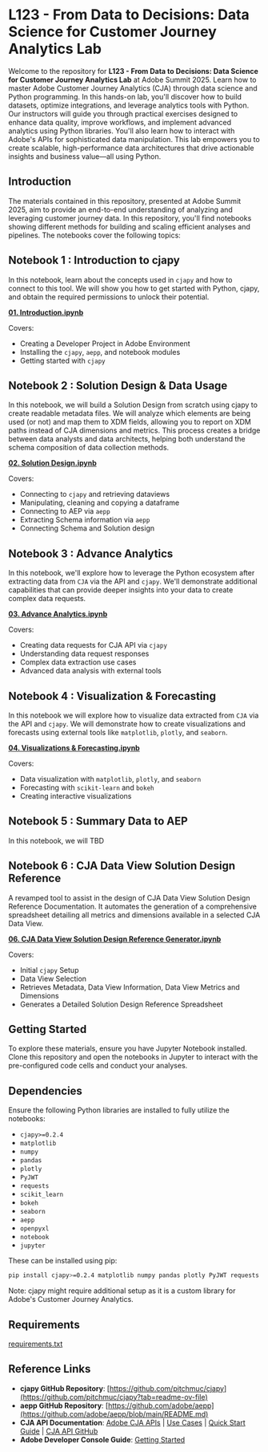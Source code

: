 # L123 - From Data to Decisions: Data Science for Customer Journey Analytics Lab

Welcome to the repository for **L123 - From Data to Decisions: Data Science for Customer Journey Analytics Lab** at Adobe Summit 2025. Learn how to master Adobe Customer Journey Analytics (CJA) through data science and Python programming. In this hands-on lab, you'll discover how to build datasets, optimize integrations, and leverage analytics tools with Python. Our instructors will guide you through practical exercises designed to enhance data quality, improve workflows, and implement advanced analytics using Python libraries. You'll also learn how to interact with Adobe's APIs for sophisticated data manipulation. This lab empowers you to create scalable, high-performance data architectures that drive actionable insights and business value—all using Python.

## Introduction

The materials contained in this repository, presented at Adobe Summit 2025, aim to provide an end-to-end understanding of analyzing and leveraging customer journey data. In this repository, you'll find notebooks showing different methods for building and scaling efficient analyses and pipelines. The notebooks cover the following topics:

## Notebook 1 : Introduction to cjapy
In this notebook, learn about the concepts used in `cjapy` and how to connect to this tool.
We will show you how to get started with Python, cjapy, and obtain the required permissions to unlock their potential.

**[01. Introduction.ipynb](https://github.com/pitchmuc/CJA_Summit_2025/blob/fee46ddf820614bf7fdfaf1e655838985c5f9593/notebooks/01.%20Introduction.ipynb)**

Covers:
* Creating a Developer Project in Adobe Environment
* Installing the `cjapy`, `aepp`, and notebook modules
* Getting started with `cjapy`

## Notebook 2 : Solution Design & Data Usage
In this notebook, we will build a Solution Design from scratch using cjapy to create readable metadata files. We will analyze which elements are being used (or not) and map them to XDM fields, allowing you to report on XDM paths instead of CJA dimensions and metrics.
This process creates a bridge between data analysts and data architects, helping both understand the schema composition of data collection methods.

**[02. Solution Design.ipynb](https://github.com/pitchmuc/CJA_Summit_2025/blob/73e22b988b56bee3f51f70a377dd1ecfae0aab9e/notebooks/02.%20Solution%20Design.ipynb)**

Covers:
* Connecting to `cjapy` and retrieving dataviews
* Manipulating, cleaning and copying a dataframe
* Connecting to AEP via `aepp`
* Extracting Schema information via `aepp`
* Connecting Schema and Solution design

## Notebook 3 : Advance Analytics
In this notebook, we'll explore how to leverage the Python ecosystem after extracting data from `CJA` via the API and `cjapy`. We'll demonstrate additional capabilities that can provide deeper insights into your data to create complex data requests.

**[03. Advance Analytics.ipynb](https://github.com/pitchmuc/CJA_Summit_2025/blob/e8ff50efc235b6e90b0a08e82e6120413ef7bc2e/notebooks/03.%20Advance%20Analytics.ipynb)**

Covers:
* Creating data requests for CJA API via `cjapy`
* Understanding data request responses
* Complex data extraction use cases
* Advanced data analysis with external tools


## Notebook 4 : Visualization & Forecasting
In this notebook we will explore how to visualize data extracted from `CJA` via the API and `cjapy`. We will demonstrate how to create visualizations and forecasts using external tools like `matplotlib`, `plotly`, and `seaborn`.

**[04. Visualizations & Forecasting.ipynb](https://github.com/pitchmuc/CJA_Summit_2025/blob/main/notebooks/04.%20Visualizations%20&%20Forecasting.ipynb)**

Covers:
* Data visualization with `matplotlib`, `plotly`, and `seaborn`
* Forecasting with `scikit-learn` and `bokeh`
* Creating interactive visualizations


## Notebook 5 : Summary Data to AEP
In this notebook, we will TBD

## Notebook 6 : CJA Data View Solution Design Reference

A revamped tool to assist in the design of CJA Data View Solution Design Reference Documentation. It automates the generation of a comprehensive spreadsheet detailing all metrics and dimensions available in a selected CJA Data View.

**[06. CJA Data View Solution Design Reference Generator.ipynb](https://github.com/pitchmuc/CJA_Summit_2025/blob/8b9ffab2265a9d1c43f31927dba8844c03281b20/notebooks/05.%20CJA%20Data%20View%20Solution%20Design%20Reference%20Generator.ipynb)**

Covers:
* Initial `cjapy` Setup
* Data View Selection
* Retrieves Metadata, Data View Information, Data View Metrics and Dimensions
* Generates a Detailed Solution Design Reference Spreadsheet


## Getting Started

To explore these materials, ensure you have Jupyter Notebook installed. Clone this repository and open the notebooks in Jupyter to interact with the pre-configured code cells and conduct your analyses.

## Dependencies

Ensure the following Python libraries are installed to fully utilize the notebooks:

- `cjapy>=0.2.4`
- `matplotlib`
- `numpy`
- `pandas`
- `plotly`
- `PyJWT`
- `requests`
- `scikit_learn`
- `bokeh`
- `seaborn`
- `aepp`
- `openpyxl`
- `notebook`
- `jupyter`

These can be installed using pip:

```sh
pip install cjapy>=0.2.4 matplotlib numpy pandas plotly PyJWT requests scikit-learn bokeh seaborn aepp openpyxl notebook jupyter
```

Note: cjapy might require additional setup as it is a custom library for Adobe's Customer Journey Analytics.

## Requirements
[requirements.txt](requirements.txt)

## Reference Links

- **cjapy GitHub Repository**: [https://github.com/pitchmuc/cjapy](https://github.com/pitchmuc/cjapy?tab=readme-ov-file)
- **aepp GitHub Repository**: [https://github.com/adobe/aepp](https://github.com/adobe/aepp/blob/main/README.md)
- **CJA API Documentation**: [Adobe CJA APIs](https://www.adobe.io/cja-apis/docs/api/) | [Use Cases](https://www.adobe.io/cja-apis/docs/use-cases/) | [Quick Start Guide](https://developer.adobe.com/cja-apis/docs/getting-started/) | [CJA API GitHub](https://github.com/AdobeDocs/cja-apis)
- **Adobe Developer Console Guide**: [Getting Started](https://developer.adobe.com/developer-console/docs/guides/getting-started/)